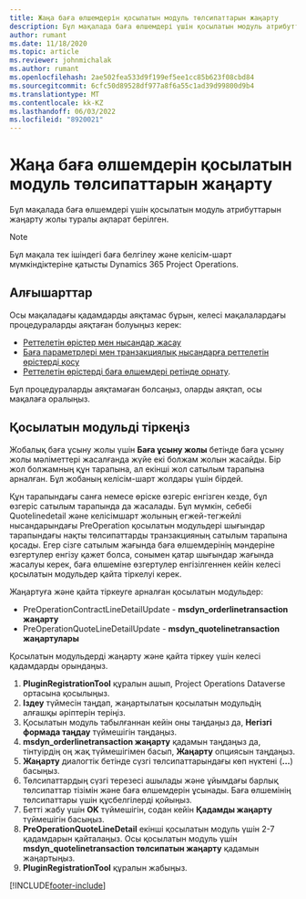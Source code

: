 ```yaml
---
title: Жаңа баға өлшемдерін қосылатын модуль төлсипаттарын жаңарту
description: Бұл мақалада баға өлшемдері үшін қосылатын модуль атрибуттарын жаңарту жолы туралы ақпарат берілген.
author: rumant
ms.date: 11/18/2020
ms.topic: article
ms.reviewer: johnmichalak
ms.author: rumant
ms.openlocfilehash: 2ae502fea533d9f199ef5ee1cc85b623f08cbd84
ms.sourcegitcommit: 6cfc50d89528df977a8f6a55c1ad39d99800d9b4
ms.translationtype: MT
ms.contentlocale: kk-KZ
ms.lasthandoff: 06/03/2022
ms.locfileid: "8920021"
---
```

# <a name="update-plug-in-attributes-with-new-pricing-dimensions"></a>Жаңа баға өлшемдерін қосылатын модуль төлсипаттарын жаңарту

Бұл мақалада баға өлшемдері үшін қосылатын модуль атрибуттарын жаңарту жолы туралы ақпарат берілген.

> [!NOTE]
> Бұл мақала тек ішіндегі баға белгілеу және келісім-шарт мүмкіндіктеріне қатысты Dynamics 365 Project Operations.

## <a name="prerequisites"></a>Алғышарттар
Осы мақаладағы қадамдарды аяқтамас бұрын, келесі мақалалардағы процедураларды аяқтаған болуыңыз керек:

  - [Реттелетін өрістер мен нысандар жасау](create-custom-fields-entities-pricing-dimensions.md) 
  - [Баға параметрлері мен транзакциялық нысандарға реттелетін өрістерді қосу ](add-custom-fields-price-setup-transactional-entities.md)
  - [Реттелетін өрістерді баға өлшемдері ретінде орнату](set-up-custom-fields-pricing-dimensions.md). 
  
Бұл процедураларды аяқтамаған болсаңыз, оларды аяқтап, осы мақалаға оралыңыз.

## <a name="register-a-plug-in"></a>Қосылатын модульді тіркеңіз
Жобалық баға ұсыну жолы үшін **Баға ұсыну жолы** бетінде баға ұсыну жолы мәліметтері жасалғанда жүйе екі болжам жолын жасайды. Бір жол болжамның құн тарапына, ал екінші жол сатылым тарапына арналған. Бұл жобаның келісім-шарт жолдары үшін бірдей.

Құн тарапындағы санға немесе өріске өзгеріс енгізген кезде, бұл өзгеріс сатылым тарапында да жасалады. Бұл мүмкін, себебі Quotelinedetail және келісімшарт жолының егжей-тегжейлі нысандарындағы PreOperation қосылатын модульдері шығындар тарапындағы нақты төлсипаттарды транзакцияның сатылым тарапына қосады. Егер сізге сатылым жағында баға өлшемдерінің мәндеріне өзгертулер енгізу қажет болса, сонымен қатар шығындар жағында жасалуы керек, баға өлшеміне өзгертулер енгізілгеннен кейін келесі қосылатын модульдер қайта тіркелуі керек.

Жаңартуға және қайта тіркеуге арналған қосылатын модульдер:

- PreOperationContractLineDetailUpdate - **msdyn_orderlinetransaction жаңарту**
- PreOperationQuoteLineDetailUpdate - **msdyn_quotelinetransaction жаңартулары**

Қосылатын модульдерді жаңарту және қайта тіркеу үшін келесі қадамдарды орындаңыз.

1. **PluginRegistrationTool** құралын ашып, Project Operations Dataverse ортасына қосылыңыз.
2. **Іздеу** түймесін таңдап, жаңартылатын қосылатын модульдің алғашқы әріптерін теріңіз.
3. Қосылатын модуль табылғаннан кейін оны таңдаңыз да, **Негізгі формада таңдау** түймешігін таңдаңыз.
4. **msdyn_orderlinetransaction жаңарту** қадамын таңдаңыз да, тінтуірдің оң жақ түймешігімен басып, **Жаңарту** опциясын таңдаңыз.
5. **Жаңарту** диалогтік бетінде сүзгі төлсипаттарындағы көп нүктені (**…**) басыңыз.
6. Төлсипаттардың сүзгі терезесі ашылады және ұйымдағы барлық төлсипаттар тізімін және баға өлшемдерін ұсынады. Баға өлшемінің төлсипаттары үшін құсбелгілерді қойыңыз.
7. Бетті жабу үшін **OK** түймешігін, содан кейін **Қадамды жаңарту** түймешігін басыңыз.
8. **PreOperationQuoteLineDetail** екінші қосылатын модуль үшін 2-7 қадамдарын қайталаңыз. Осы қосылатын модуль үшін **msdyn_quotelinetransaction төлсипатын жаңарту** қадамын жаңартыңыз.
9. **PluginRegistrationTool** құралын жабыңыз.


[!INCLUDE[footer-include](../includes/footer-banner.md)]